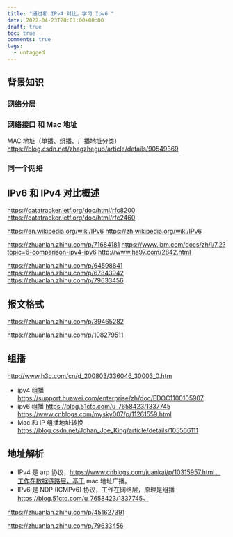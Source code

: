 ```yaml
---
title: "通过和 IPv4 对比，学习 Ipv6 "
date: 2022-04-23T20:01:00+08:00
draft: true
toc: true
comments: true
tags:
  - untagged
---
```


## 背景知识

### 网络分层

### 网络接口 和 Mac 地址

MAC 地址（单播、组播、广播地址分类） https://blog.csdn.net/zhagzheguo/article/details/90549369

### 同一个网络

## IPv6 和 IPv4 对比概述

https://datatracker.ietf.org/doc/html/rfc8200
https://datatracker.ietf.org/doc/html/rfc2460

https://en.wikipedia.org/wiki/IPv6
https://zh.wikipedia.org/wiki/IPv6

https://zhuanlan.zhihu.com/p/71684181
https://www.ibm.com/docs/zh/i/7.2?topic=6-comparison-ipv4-ipv6
http://www.ha97.com/2842.html

https://zhuanlan.zhihu.com/p/64598841
https://zhuanlan.zhihu.com/p/67843942
https://zhuanlan.zhihu.com/p/79633456

## 报文格式

https://zhuanlan.zhihu.com/p/39465282

https://zhuanlan.zhihu.com/p/108279511

## 组播

http://www.h3c.com/cn/d_200803/336046_30003_0.htm

* ipv4 组播 https://support.huawei.com/enterprise/zh/doc/EDOC1100105907
* ipv6 组播 https://blog.51cto.com/u_7658423/1337745 https://www.cnblogs.com/mysky007/p/11261559.html
* Mac 和 IP 组播地址转换 https://blog.csdn.net/Johan_Joe_King/article/details/105566111

## 地址解析

* IPv4 是 arp 协议，https://www.cnblogs.com/juankai/p/10315957.html，工作在数据链路层，基于 mac 地址广播。
* IPv6 是 NDP (ICMPv6) 协议，工作在网络层，原理是组播 https://blog.51cto.com/u_7658423/1337745。

https://zhuanlan.zhihu.com/p/451627391

https://zhuanlan.zhihu.com/p/79633456

##
